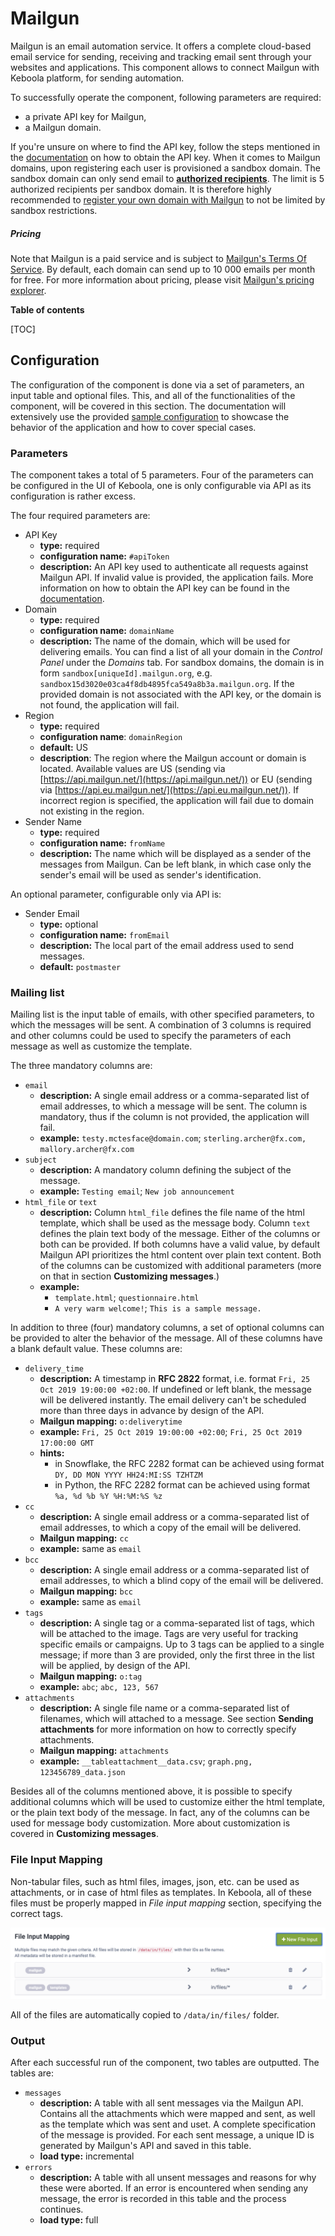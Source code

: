 # Mailgun

Mailgun is an email automation service. It offers a complete cloud-based email service for sending, receiving and tracking email sent through your websites and applications. This component allows to connect Mailgun with Keboola platform, for sending automation.

To successfully operate the component, following parameters are required:

- a private API key for Mailgun,
- a Mailgun domain.

If you're unsure on where to find the API key, follow the steps mentioned in the [documentation](https://help.mailgun.com/hc/en-us/articles/203380100-Where-Can-I-Find-My-API-Key-and-SMTP-Credentials-) on how to obtain the API key. When it comes to Mailgun domains, upon registering each user is provisioned a sandbox domain. The sandbox domain can only send email to [**authorized recipients**](https://help.mailgun.com/hc/en-us/articles/217531258-Authorized-Recipients). The limit is 5 authorized recipients per sandbox domain. It is therefore highly recommended to [register your own domain with Mailgun](https://help.mailgun.com/hc/en-us/articles/202256730-How-do-I-pick-a-domain-name-for-my-Mailgun-account-) to not be limited by sandbox restrictions.

##### Pricing

Note that Mailgun is a paid service and is subject to [Mailgun's Terms Of Service](https://www.mailgun.com/terms/). By default, each domain can send up to 10 000 emails per month for free. For more information about pricing, please visit [Mailgun's pricing explorer](https://www.mailgun.com/pricing).

**Table of contents**

[TOC]

## Configuration

The configuration of the component is done via a set of parameters, an input table and optional files. This, and all of the functionalities of the component, will be covered in this section. The documentation will extensively use the provided [sample configuration](https://bitbucket.org/kds_consulting_team/kds-team.app-mailgun-v2/src/master/component_config/sample-config/) to showcase the behavior of the application and how to cover special cases.

### Parameters

The component takes a total of 5 parameters. Four of the parameters can be configured in the UI of Keboola, one is only configurable via API as its configuration is rather excess.

The four required parameters are:

- API Key 
  - **type:** required
  - **configuration name:** `#apiToken`
  - **description:** An API key used to authenticate all requests against Mailgun API. If invalid value is provided, the application fails. More information on how to obtain the API key can be found in the [documentation](https://help.mailgun.com/hc/en-us/articles/203380100-Where-Can-I-Find-My-API-Key-and-SMTP-Credentials-).
- Domain
  - **type:** required
  - **configuration name:** `domainName`
  - **description:** The name of the domain, which will be used for delivering emails. You can find a list of all your domain in the *Control Panel* under the *Domains* tab. For sandbox domains, the domain is in form `sandbox[uniqueId].mailgun.org`, e.g. `sandbox15d3020e03ca4f8db4895fca549a8b3a.mailgun.org`. If the provided domain is not associated with the API key, or the domain is not found, the application will fail.
- Region
  - **type:** required
  - **configuration name**: `domainRegion`
  - **default:** US
  - **description**: The region where the Mailgun account or domain is located. Available values are US (sending via [https://api.mailgun.net/](https://api.mailgun.net/)) or EU (sending via [https://api.eu.mailgun.net/](https://api.eu.mailgun.net/)). If incorrect region is specified, the application will fail due to domain not existing in the region.
- Sender Name
  - **type:** required
  - **configuration name:** `fromName`
  - **description:** The name which will be displayed as a sender of the messages from Mailgun. Can be left blank, in which case only the sender's email will be used as sender's identification.

An optional parameter, configurable only via API is:

- Sender Email
  - **type:** optional
  - **configuration name:** `fromEmail`
  - **description:** The local part of the email address used to send messages.
  - **default:** `postmaster`

### Mailing list

Mailing list is the input table of emails, with other specified parameters, to which the messages will be sent. A combination of 3 columns is required and other columns could be used to specify the parameters of each message as well as customize the template.

The three mandatory columns are:
- `email`
  - **description:** A single email address or a comma-separated list of email addresses, to which a message will be sent. The column is mandatory, thus if the column is not provided, the application will fail.
  - **example:** `testy.mctesface@domain.com`; `sterling.archer@fx.com, mallory.archer@fx.com`
- `subject`
  - **description:** A mandatory column defining the subject of the message.
  - **example:** `Testing email`; `New job announcement`
- `html_file` or `text`
  - **description:** Column `html_file` defines the file name of the html template, which shall be used as the message body. Column `text` defines the plain text body of the message. Either of the columns or both can be provided. If both columns have a valid value, by default Mailgun API prioritizes the html content over plain text content. Both of the columns can be customized with additional parameters (more on that in section **Customizing messages**.)
  - **example:**
    - `template.html`; `questionnaire.html`
    - `A very warm welcome!`; `This is a sample message.`

In addition to three (four) mandatory columns, a set of optional columns can be provided to alter the behavior of the message. All of these columns have a blank default value. These columns are:

- `delivery_time`
  - **description:** A timestamp in **RFC 2822** format, i.e. format `Fri, 25 Oct 2019 19:00:00 +02:00`. If undefined or left blank, the message will be delivered instantly. The email delivery can't be scheduled more than three days in advance by design of the API.
  - **Mailgun mapping:** `o:deliverytime`
  - **example:** `Fri, 25 Oct 2019 19:00:00 +02:00`; `Fri, 25 Oct 2019 17:00:00 GMT`
  - **hints:**
    - in Snowflake, the RFC 2282 format can be achieved using format `DY, DD MON YYYY HH24:MI:SS TZHTZM`
    - in Python, the RFC 2282 format can be achieved using format `%a, %d %b %Y %H:%M:%S %z`
- `cc`
  - **description:** A single email address or a comma-separated list of email addresses, to which a copy of the email will be delivered.
  - **Mailgun mapping:** `cc`
  - **example:** same as `email`
- `bcc`
  - **description:** A single email address or a comma-separated list of email addresses, to which a blind copy of the email will be delivered.
  - **Mailgun mapping:** `bcc`
  - **example:** same as `email`
- `tags`
  - **description:** A single tag or a comma-separated list of tags, which will be attached to the image. Tags are very useful for tracking specific emails or campaigns. Up to 3 tags can be applied to a single message; if more than 3 are provided, only the first three in the list will be applied, by design of the API.
  - **Mailgun mapping:** `o:tag`
  - **example:** `abc`; `abc, 123, 567`
- `attachments`
  - **description:** A single file name or a comma-separated list of filenames, which will attached to a message. See section **Sending attachments** for more information on how to correctly specify attachments.
  - **Mailgun mapping:** `attachments`
  - **example:** `__tableattachment__data.csv`; `graph.png, 123456789_data.json`

Besides all of the columns mentioned above, it is possible to specify additional columns which will be used to customize either the html template, or the plain text body of the message. In fact, any of the columns can be used for message body customization. More about customization is covered in **Customizing messages**.

### File Input Mapping

Non-tabular files, such as html files, images, json, etc. can be used as attachments, or in case of html files as templates. In Keboola, all of these files must be properly mapped in *File input mapping* section, specifying the correct tags.

![](docs/file-input-mapping.png)

All of the files are automatically copied to `/data/in/files/` folder.

### Output

After each successful run of the component, two tables are outputted. The tables are:

- `messages`
  - **description:** A table with all sent messages via the Mailgun API. Contains all the attachments which were mapped and sent, as well as the template which was sent and uset. A complete specification of the message is provided. For each sent message, a unique ID is generated by Mailgun's API and saved in this table.
  - **load type:** incremental
- `errors`
  - **description:** A table with all unsent messages and reasons for why these were aborted. If an error is encountered when sending any message, the error is recorded in this table and the process continues.
  - **load type:** full

